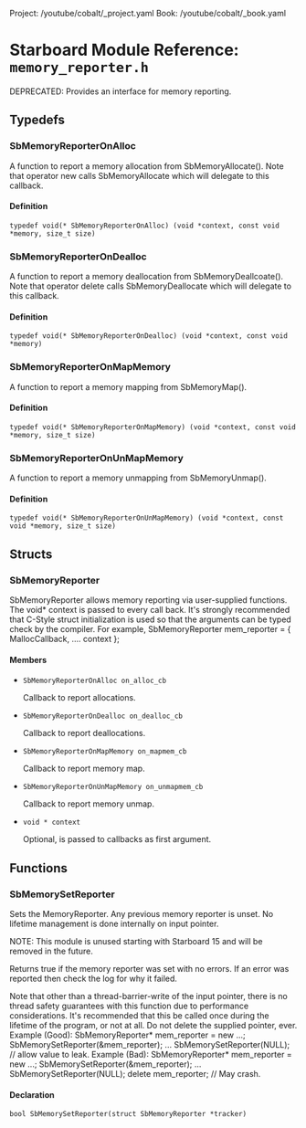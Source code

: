 Project: /youtube/cobalt/_project.yaml
Book: /youtube/cobalt/_book.yaml

# Starboard Module Reference: `memory_reporter.h`

DEPRECATED: Provides an interface for memory reporting.

## Typedefs

### SbMemoryReporterOnAlloc

A function to report a memory allocation from SbMemoryAllocate(). Note that
operator new calls SbMemoryAllocate which will delegate to this callback.

#### Definition

```
typedef void(* SbMemoryReporterOnAlloc) (void *context, const void *memory, size_t size)
```

### SbMemoryReporterOnDealloc

A function to report a memory deallocation from SbMemoryDeallcoate(). Note that
operator delete calls SbMemoryDeallocate which will delegate to this callback.

#### Definition

```
typedef void(* SbMemoryReporterOnDealloc) (void *context, const void *memory)
```

### SbMemoryReporterOnMapMemory

A function to report a memory mapping from SbMemoryMap().

#### Definition

```
typedef void(* SbMemoryReporterOnMapMemory) (void *context, const void *memory, size_t size)
```

### SbMemoryReporterOnUnMapMemory

A function to report a memory unmapping from SbMemoryUnmap().

#### Definition

```
typedef void(* SbMemoryReporterOnUnMapMemory) (void *context, const void *memory, size_t size)
```

## Structs

### SbMemoryReporter

SbMemoryReporter allows memory reporting via user-supplied functions. The void*
context is passed to every call back. It's strongly recommended that C-Style
struct initialization is used so that the arguments can be typed check by the
compiler. For example, SbMemoryReporter mem_reporter = { MallocCallback, ....
context };

#### Members

*   `SbMemoryReporterOnAlloc on_alloc_cb`

    Callback to report allocations.
*   `SbMemoryReporterOnDealloc on_dealloc_cb`

    Callback to report deallocations.
*   `SbMemoryReporterOnMapMemory on_mapmem_cb`

    Callback to report memory map.
*   `SbMemoryReporterOnUnMapMemory on_unmapmem_cb`

    Callback to report memory unmap.
*   `void * context`

    Optional, is passed to callbacks as first argument.

## Functions

### SbMemorySetReporter

Sets the MemoryReporter. Any previous memory reporter is unset. No lifetime
management is done internally on input pointer.

NOTE: This module is unused starting with Starboard 15 and will be removed in
the future.

Returns true if the memory reporter was set with no errors. If an error was
reported then check the log for why it failed.

Note that other than a thread-barrier-write of the input pointer, there is no
thread safety guarantees with this function due to performance considerations.
It's recommended that this be called once during the lifetime of the program, or
not at all. Do not delete the supplied pointer, ever. Example (Good):
SbMemoryReporter* mem_reporter = new ...; SbMemorySetReporter(&mem_reporter);
... SbMemorySetReporter(NULL); // allow value to leak. Example (Bad):
SbMemoryReporter* mem_reporter = new ...; SbMemorySetReporter(&mem_reporter);
... SbMemorySetReporter(NULL); delete mem_reporter; // May crash.

#### Declaration

```
bool SbMemorySetReporter(struct SbMemoryReporter *tracker)
```
